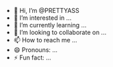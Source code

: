 - 👋 Hi, I’m @PRETTYASS
- 👀 I’m interested in ...
- 🌱 I’m currently learning ...
- 💞️ I’m looking to collaborate on ...
- 📫 How to reach me ...
- 😄 Pronouns: ...
- ⚡ Fun fact: ...

<!---
PRETTYASS/PRETTYASS is a ✨ special ✨ repository because its `README.md` (this file) appears on your GitHub profile.
You can click the Preview link to take a look at your changes.
--->
